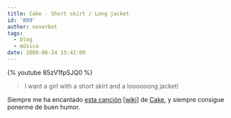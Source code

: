 ```yaml
---
title: Cake - Short skirt / Long jacket
id: '809'
author: neverbot
tags:
  - blog
  - música
date: 2008-06-24 15:42:09
---
```


{% youtube 85zV1fpSJQ0 %}

> I want a girl with a short skirt and a loooooong jacket!

Siempre me ha encantado [esta canción](http://goear.com/listen.php?v=940ae87) \[[wiki](http://en.wikipedia.org/wiki/Short_Skirt/Long_Jacket)\] de [Cake](http://en.wikipedia.org/wiki/Cake_(band)), y siempre consigue ponerme de buen humor.
